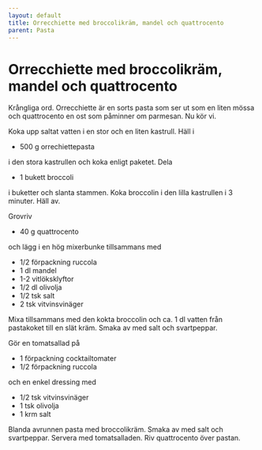 ```yaml
---
layout: default
title: Orrecchiette med broccolikräm, mandel och quattrocento
parent: Pasta
---
```

# Orrecchiette med broccolikräm, mandel och quattrocento

Krångliga ord. Orrecchiette är en sorts pasta som ser ut som en liten mössa och quattrocento en ost som påminner om
parmesan. Nu kör vi.

Koka upp saltat vatten i en stor och en liten kastrull. Häll i

* 500 g orrechiettepasta

i den stora kastrullen och koka enligt paketet. Dela

* 1 bukett broccoli

i buketter och slanta stammen. Koka broccolin i den lilla kastrullen i 3 minuter. Häll av.

Grovriv

* 40 g quattrocento

och lägg i en hög mixerbunke tillsammans med

* 1/2 förpackning ruccola
* 1 dl mandel
* 1-2 vitlöksklyftor
* 1/2 dl olivolja
* 1/2 tsk salt
* 2 tsk vitvinsvinäger

Mixa tillsammans med den kokta broccolin och ca. 1 dl vatten från pastakoket till en slät kräm. Smaka av med salt och
svartpeppar.

Gör en tomatsallad på

* 1 förpackning cocktailtomater
* 1/2 förpackning ruccola

och en enkel dressing med

* 1/2 tsk vitvinsvinäger
* 1 tsk olivolja
* 1 krm salt

Blanda avrunnen pasta med broccolikräm. Smaka av med salt och svartpeppar. Servera med tomatsalladen. Riv quattrocento över pastan.

